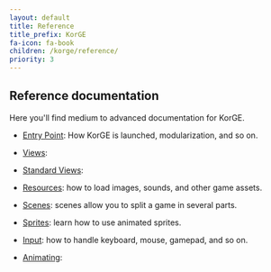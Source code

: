 ```yaml
---
layout: default
title: Reference
title_prefix: KorGE
fa-icon: fa-book
children: /korge/reference/
priority: 3
---
```


## Reference documentation

Here you'll find medium to advanced documentation for KorGE.

- [Entry Point](entrypoint): How KorGE is  launched, modularization, and so on.

- [Views](views):

- [Standard Views](views_standard):

- [Resources](resources): how to load images, sounds, and other game assets.

- [Scenes](scene): scenes allow you to split a game in several parts.

- [Sprites](sprites): learn how to use animated sprites.

- [Input](input): how to handle keyboard, mouse, gamepad, and so on.

- [Animating](animation):
